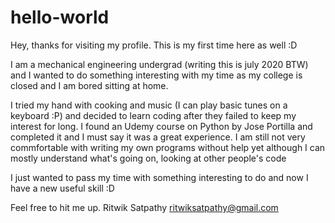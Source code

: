 # hello-world

Hey, thanks for visiting my profile. This is my first time here as well :D

I am a mechanical engineering undergrad (writing this is july 2020 BTW) and I wanted to do something interesting with my time as my college is closed and I am bored sitting at home.

I tried my hand with cooking and music (I can play basic tunes on a keyboard :P) and decided to learn coding after they failed to keep my interest for long. I found an Udemy course on Python by Jose Portilla and completed it and I must say it was a great experience. I am still not very commfortable with writing my own programs without help yet although I can mostly understand what's going on, looking at other people's code

I just wanted to pass my time with something interesting to do and now I have a new useful skill :D

Feel free to hit me up.
Ritwik Satpathy
ritwiksatpathy@gmail.com
